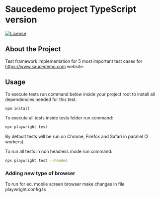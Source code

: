 # Saucedemo project TypeScript version

[![License](https://img.shields.io/badge/License-MIT-blue.svg)](LICENSE)

## About the Project

Test framework implementation for 5 most important test cases for https://www.saucedemo.com website.

## Usage

To execute tests run command below inside your project root to install all dependencies needed for this test.

```bash
npm install
```

To execute all tests inside tests folder run command:

```bash
npx playwright test
```

By default tests will be run on Chrome, Firefox and Safari in parallel (2 workers).

To run all tests in non headless mode run command:

```bash
npx playwright test --headed
```

### Adding new type of browser

To run for eq. mobile screen browser make changes in file playwright.config.ts
